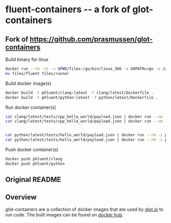 fluent-containers -- a fork of glot-containers
===============
## Fork of https://github.com/prasmussen/glot-containers

Build binary for linux
```sh
docker run --rm -it -v $PWD/files:/go/bin/linux_386 -e GOPATH=/go -w /go/src/app -e GOOS=linux -e GOARCH=386 golang go get -v github.com/maddyonline/fluent
mv files/fluent files/runner
```

Build docker image(s)
```sh
docker build -t phluent/clang:latest -f clang/latest/Dockerfile .
docker build -t phluent/python:latest -f python/latest/Dockerfile .
```

Run docker container(s)
```sh
cat clang/latest/tests/cpp_hello_world/payload.json | docker run --rm -i phluent/clang
cat clang/latest/tests/cpp_hello_world/payload.json | docker run --rm -i phluent/clang -stream


cat python/latest/tests/hello_world/payload.json | docker run --rm -i phluent/python
cat python/latest/tests/hello_world/payload.json | docker run --rm -i phluent/python -stream
```

Push docker container(s)
```sh
docker push phluent/clang
docker push phluent/python
```

## Original README

## Overview
glot-containers are a collection of docker images that are used
by [glot.io](https://glot.io) to run code. The built images can be
found on [docker hub](https://hub.docker.com/r/glot/).
